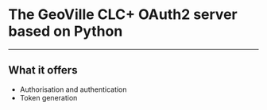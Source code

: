 # The GeoVille CLC+ OAuth2 server based on Python

---

## What it offers

* Authorisation and authentication
* Token generation